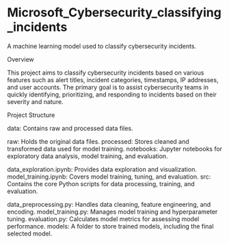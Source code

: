 # Microsoft_Cybersecurity_classifying_incidents
A machine learning model used to classify cybersecurity incidents.


Overview

This project aims to classify cybersecurity incidents based on various features such as alert titles, incident categories, timestamps, IP addresses, and user accounts. The primary goal is to assist cybersecurity teams in quickly identifying, prioritizing, and responding to incidents based on their severity and nature.

Project Structure

data: Contains raw and processed data files.

raw: Holds the original data files.
processed: Stores cleaned and transformed data used for model training.
notebooks: Jupyter notebooks for exploratory data analysis, model training, and evaluation.

data_exploration.ipynb: Provides data exploration and visualization.
model_training.ipynb: Covers model training, tuning, and evaluation.
src: Contains the core Python scripts for data processing, training, and evaluation.

data_preprocessing.py: Handles data cleaning, feature engineering, and encoding.
model_training.py: Manages model training and hyperparameter tuning.
evaluation.py: Calculates model metrics for assessing model performance.
models: A folder to store trained models, including the final selected model.
